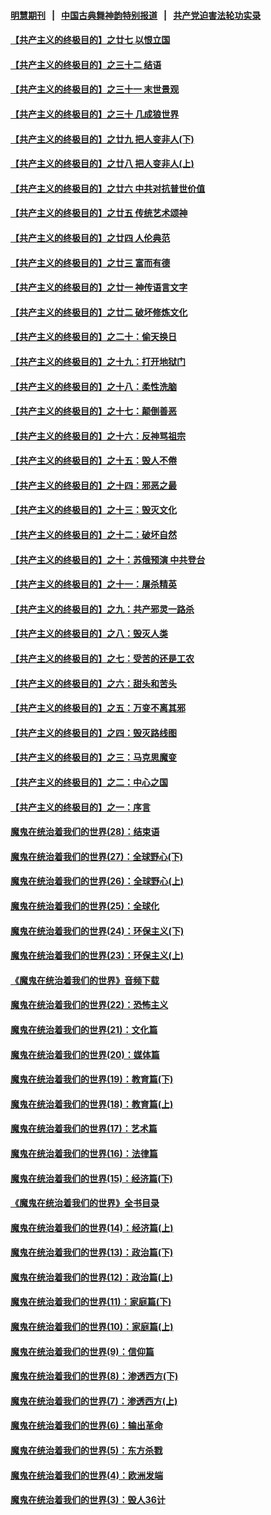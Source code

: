 #### [明慧期刊](https://github.com/gfw-breaker/mh-qikan) &nbsp;&nbsp;|&nbsp;&nbsp; [中国古典舞神韵特别报道](https://github.com/gfw-breaker/mh-news/blob/master/shenyun.md?t=07120537) &nbsp;&nbsp;|&nbsp;&nbsp; [共产党迫害法轮功实录](https://github.com/gfw-breaker/mh-news/blob/master/README.md?t=07120537)  

#### [【共产主义的终极目的】之廿七 以恨立国](../pages/nsc422/n11336944.md?t=07120537) 

#### [【共产主义的终极目的】之三十二 结语](../pages/nsc422/n11360535.md?t=07120537) 

#### [【共产主义的终极目的】之三十一 末世景观](../pages/nsc422/n11351129.md?t=07120537) 

#### [【共产主义的终极目的】之三十 几成狼世界](../pages/nsc422/n11348280.md?t=07120537) 

#### [【共产主义的终极目的】之廿九 把人变非人(下)](../pages/nsc422/n11344140.md?t=07120537) 

#### [【共产主义的终极目的】之廿八 把人变非人(上)](../pages/nsc422/n11340492.md?t=07120537) 

#### [【共产主义的终极目的】之廿六 中共对抗普世价值](../pages/nsc422/n11324785.md?t=07120537) 

#### [【共产主义的终极目的】之廿五 传统艺术颂神](../pages/nsc422/n11296396.md?t=07120537) 

#### [【共产主义的终极目的】之廿四 人伦典范](../pages/nsc422/n11296397.md?t=07120537) 

#### [【共产主义的终极目的】之廿三 富而有德](../pages/nsc422/n11283598.md?t=07120537) 

#### [【共产主义的终极目的】之廿一 神传语言文字](../pages/nsc422/n11263265.md?t=07120537) 

#### [【共产主义的终极目的】之廿二 破坏修炼文化](../pages/nsc422/n11245728.md?t=07120537) 

#### [【共产主义的终极目的】之二十：偷天换日](../pages/nsc422/n11238846.md?t=07120537) 

#### [【共产主义的终极目的】之十九：打开地狱门](../pages/nsc422/n11206376.md?t=07120537) 

#### [【共产主义的终极目的】之十八：柔性洗脑](../pages/nsc422/n11199994.md?t=07120537) 

#### [【共产主义的终极目的】之十七：颠倒善恶](../pages/nsc422/n11179782.md?t=07120537) 

#### [【共产主义的终极目的】之十六：反神骂祖宗](../pages/nsc422/n11166798.md?t=07120537) 

#### [【共产主义的终极目的】之十五：毁人不倦](../pages/nsc422/n11166792.md?t=07120537) 

#### [【共产主义的终极目的】之十四：邪恶之最](../pages/nsc422/n11150249.md?t=07120537) 

#### [【共产主义的终极目的】之十三：毁灭文化](../pages/nsc422/n11135227.md?t=07120537) 

#### [【共产主义的终极目的】之十二：破坏自然](../pages/nsc422/n11135214.md?t=07120537) 

#### [【共产主义的终极目的】之十：苏俄预演 中共登台](../pages/nsc422/n11118424.md?t=07120537) 

#### [【共产主义的终极目的】之十一：屠杀精英](../pages/nsc422/n11118442.md?t=07120537) 

#### [【共产主义的终极目的】之九：共产邪灵一路杀](../pages/nsc422/n11114139.md?t=07120537) 

#### [【共产主义的终极目的】之八：毁灭人类](../pages/nsc422/n11108503.md?t=07120537) 

#### [【共产主义的终极目的】之七：受苦的还是工农](../pages/nsc422/n11101809.md?t=07120537) 

#### [【共产主义的终极目的】之六：甜头和苦头](../pages/nsc422/n11096971.md?t=07120537) 

#### [【共产主义的终极目的】之五：万变不离其邪](../pages/nsc422/n11091285.md?t=07120537) 

#### [【共产主义的终极目的】之四：毁灭路线图](../pages/nsc422/n11086284.md?t=07120537) 

#### [【共产主义的终极目的】之三：马克思魔变](../pages/nsc422/n11061941.md?t=07120537) 

#### [【共产主义的终极目的】之二：中心之国](../pages/nsc422/n11047728.md?t=07120537) 

#### [【共产主义的终极目的】之一：序言](../pages/nsc422/n11086077.md?t=07120537) 

#### [魔鬼在统治着我们的世界(28)：结束语](../pages/nsc422/n10936246.md?t=07120537) 

#### [魔鬼在统治着我们的世界(27)：全球野心(下)](../pages/nsc422/n10928319.md?t=07120537) 

#### [魔鬼在统治着我们的世界(26)：全球野心(上)](../pages/nsc422/n10900318.md?t=07120537) 

#### [魔鬼在统治着我们的世界(25)：全球化](../pages/nsc422/n10788205.md?t=07120537) 

#### [魔鬼在统治着我们的世界(24)：环保主义(下)](../pages/nsc422/n10695307.md?t=07120537) 

#### [魔鬼在统治着我们的世界(23)：环保主义(上)](../pages/nsc422/n10688613.md?t=07120537) 

#### [《魔鬼在统治着我们的世界》音频下载](../pages/nsc422/n10635553.md?t=07120537) 

#### [魔鬼在统治着我们的世界(22)：恐怖主义](../pages/nsc422/n10614727.md?t=07120537) 

#### [魔鬼在统治着我们的世界(21)：文化篇](../pages/nsc422/n10597706.md?t=07120537) 

#### [魔鬼在统治着我们的世界(20)：媒体篇](../pages/nsc422/n10586579.md?t=07120537) 

#### [魔鬼在统治着我们的世界(19)：教育篇(下)](../pages/nsc422/n10564808.md?t=07120537) 

#### [魔鬼在统治着我们的世界(18)：教育篇(上)](../pages/nsc422/n10526970.md?t=07120537) 

#### [魔鬼在统治着我们的世界(17)：艺术篇](../pages/nsc422/n10499093.md?t=07120537) 

#### [魔鬼在统治着我们的世界(16)：法律篇](../pages/nsc422/n10485969.md?t=07120537) 

#### [魔鬼在统治着我们的世界(15)：经济篇(下)](../pages/nsc422/n10469975.md?t=07120537) 

#### [《魔鬼在统治着我们的世界》全书目录](../pages/nsc422/n10464261.md?t=07120537) 

#### [魔鬼在统治着我们的世界(14)：经济篇(上)](../pages/nsc422/n10457370.md?t=07120537) 

#### [魔鬼在统治着我们的世界(13)：政治篇(下)](../pages/nsc422/n10448270.md?t=07120537) 

#### [魔鬼在统治着我们的世界(12)：政治篇(上)](../pages/nsc422/n10444576.md?t=07120537) 

#### [魔鬼在统治着我们的世界(11)：家庭篇(下)](../pages/nsc422/n10440961.md?t=07120537) 

#### [魔鬼在统治着我们的世界(10)：家庭篇(上)](../pages/nsc422/n10435448.md?t=07120537) 

#### [魔鬼在统治着我们的世界(9)：信仰篇](../pages/nsc422/n10432159.md?t=07120537) 

#### [魔鬼在统治着我们的世界(8)：渗透西方(下)](../pages/nsc422/n10429603.md?t=07120537) 

#### [魔鬼在统治着我们的世界(7)：渗透西方(上)](../pages/nsc422/n10426013.md?t=07120537) 

#### [魔鬼在统治着我们的世界(6)：输出革命](../pages/nsc422/n10421536.md?t=07120537) 

#### [魔鬼在统治着我们的世界(5)：东方杀戮](../pages/nsc422/n10417707.md?t=07120537) 

#### [魔鬼在统治着我们的世界(4)：欧洲发端](../pages/nsc422/n10414890.md?t=07120537) 

#### [魔鬼在统治着我们的世界(3)：毁人36计](../pages/nsc422/n10411583.md?t=07120537) 

